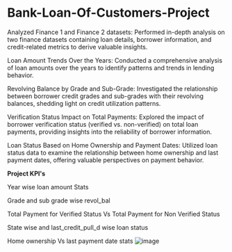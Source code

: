# Bank-Loan-Of-Customers-Project

Analyzed Finance 1 and Finance 2 datasets: Performed in-depth analysis on two finance datasets containing loan details, borrower information, and credit-related metrics to derive valuable insights.

Loan Amount Trends Over the Years: Conducted a comprehensive analysis of loan amounts over the years to identify patterns and trends in lending behavior.

Revolving Balance by Grade and Sub-Grade: Investigated the relationship between borrower credit grades and sub-grades with their revolving balances, shedding light on credit utilization patterns.

Verification Status Impact on Total Payments: Explored the impact of borrower verification status (verified vs. non-verified) on total loan payments, providing insights into the reliability of borrower information.

Loan Status Based on Home Ownership and Payment Dates: Utilized loan status data to examine the relationship between home ownership and last payment dates, offering valuable perspectives on payment behavior.





**Project KPI's**

Year wise loan amount Stats

Grade and sub grade wise revol_bal

Total Payment for Verified Status Vs Total Payment for Non Verified Status

State wise and last_credit_pull_d wise loan status

Home ownership Vs last payment date stats
![image](https://github.com/chandangope032/Bank-Loan-Of-Customers-Project/assets/137506811/b3503f67-d2ca-4812-a420-285f01d09e16)
